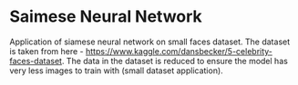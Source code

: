 # Saimese Neural Network

Application of siamese neural network on small faces dataset.
The dataset is taken from here - https://www.kaggle.com/dansbecker/5-celebrity-faces-dataset.
The data in the dataset is reduced to ensure the model has very less images to train with (small dataset application).


